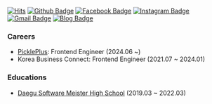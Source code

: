 [![Hits](https://hits.seeyoufarm.com/api/count/incr/badge.svg?url=https//github.com/yiyb0603)](https://hits.seeyoufarm.com)
[![Github Badge](https://img.shields.io/badge/-Github-000?style=flat-square&logo=Github&logoColor=white&link=https://github.com/yiyb0603)](https://github.com/yiyb0603)
[![Facebook Badge](https://img.shields.io/badge/facebook-1877f2?style=flat-square&logo=facebook&logoColor=white&link=https://www.facebook.com/profile.php?id=100010933171210)](https://www.facebook.com/profile.php?id=100010933171210)
[![Instagram Badge](https://img.shields.io/badge/instagram-e1306c?style=flat-square&logo=instagram&logoColor=white&link=https://www.instagram.com/yiyb0603/)](https://www.instagram.com/yiyb0603/)
[![Gmail Badge](https://img.shields.io/badge/-Gmail-c14438?style=flat-square&logo=Gmail&logoColor=white&link=mailto:yiyb0603@gmail.com)](mailto:yiyb0603@gmail.com)
[![Blog Badge](https://img.shields.io/badge/-Blog-2196f3?style=flat-square&link=https://yiyb-blog.vercel.app)](https://yiyb-blog.vercel.app)

### Careers
- [PicklePlus](https://pickle.plus): Frontend Engineer (2024.06 ~)
- Korea Business Connect: Frontend Engineer (2021.07 ~ 2024.01)

### Educations
- [Daegu Software Meister High School](https://dgsw.dge.hs.kr/dgswh/main.do?sysId=dgswh) (2019.03 ~ 2022.03)
